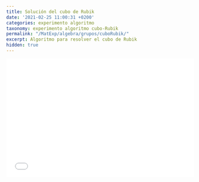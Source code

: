 ```yaml
---
title: Solución del cubo de Rubik
date: '2021-02-25 11:00:31 +0200'
categories: experimento algoritmo
taxonomy: experimento algoritmo cubo-Rubik
permalink: "/MatExp/algebra/grupos/cuboRubik/"
excerpt: Algoritmo para resolver el cubo de Rubik
hidden: true
---
```


<style type="text/css">
    .frame-container {
        position: relative;
        padding-bottom: 56.25%;
        padding-top: 35px;
        height: 0;
        overflow: hidden;
    }
    .frame-container iframe {
        position: absolute;
        top:0;
        left: 0;
        width: 100%;
        height: 100%;
    }
    </style>

<div class="frame-container">
<iframe scrolling="no" title="Solución del Cubo de Rubik" src="{% post_url 2020-10-16-Algoritmo-Cubo %}" width="100%" style="border:0px;"> </iframe>
</div>

